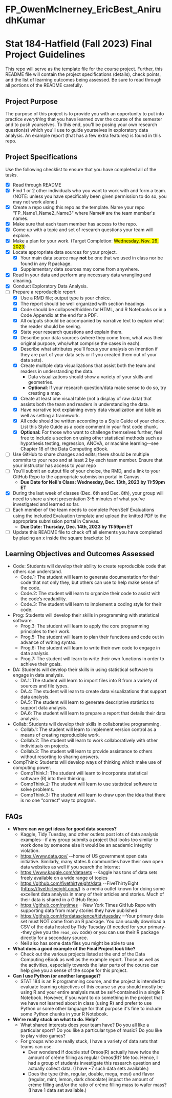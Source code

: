 # FP_OwenMcInerney_EricBest_AnirudhKumar
# Stat 184-Hatfield (Fall 2023) Final Project Guidelines

This repo will serve as the template file for the course project. Further, this README file will contain the project specifications (details), check points, and the list of learning outcomes being assessed. Be sure to read through all portions of the README carefully.

## Project Purpose

The purpose of this project is to provide you with an opportunity to put into practice *everything* that you have learned over the course of the semester and to push yourselves. To this end, you'll be posing your own research question(s) which you'll use to guide yourselves in exploratory data analysis. An example report (that has a few extra features) is found in this repo.

## Project Specifications 

Use the following checklist to ensure that you have completed all of the tasks.

- [x] Read through README
- [x] Find 1 or 2 other individuals who you want to work with and form a team. (NOTE: unless you have specifically been given permission to do so, you may not work alone.)
- [x] Create a repo using this repo as the template. Name your repo "FP_Name1_Name2_Name3" where Name# are the team member's names.
- [x] Make sure that each team member has access to the repo.
- [x] Come up with a topic and set of research questions your team will explore.
- [x] Make a plan for your work. (Target Completion: <mark>Wednesday, Nov. 29, 2023</mark>)
- [x] Locate appropriate data sources for your project.
  - [x] Your main data source may __not__ be one that we used in class nor be found in any R package.
  - [x] Supplementary data sources may come from anywhere.
- [x] Read in your data and perform any necessary data wrangling and cleaning.
- [X] Conduct Exploratory Data Analysis.
- [ ] Prepare a reproducible report
  - [x] Use a RMD file; output type is your choice.
  - [X] The report should be well organized with section headings
  - [X] Code should be collapsed/hidden for HTML, and R Notebooks or in a Code Appendix at the end for a PDF.
  - [X] All outputs should be accompanied by narrative text to explain what the reader should be seeing.
  - [X] State your research questions and explain them.
  - [X] Describe your data sources (where they come from, what was their original purpose, who/what comprise the cases in each).
  - [X] Describe what attributes you'll focus your analysis on (mention if they are part of your data sets or if you created them out of your data sets).
  - [x] Create multiple data visualizations that assist both the team and readers in understanding the data.
    - Data visualizations should show a variety of your skills and geometries.
    -  __Optional__: If your research question/data make sense to do so, try creating a map.
  - [X] Create at least one visual table (not a display of raw data) that assists both the team and readers in understanding the data.
  - [X] Have narrative text explaining every data visualization and table as well as setting a framework.
  - [X] All code should be written according to a Style Guide of your choice. List this Style Guide as a code comment in your first code chunk.
  - [X] __Optional:__ For those who want to challenge themselves further, feel free to include a section on using other statistical methods such as hypothesis testing, regression, ANOVA, or machine learning--see Chapter 18 of the Data Computing eBook.
- [ ] Use GitHub to share changes and edits; there should be multiple commits to your repo and at least 2 by each team member. Ensure that your instructor has access to your repo
- [ ] You'll submit an output file of your choice, the RMD, and a link to your GitHub Repo to the appropriate submission portal in Canvas.
    - __Due Date for Neil's Class: Wednesday, Dec. 13th, 2023 by 11:59pm ET__
- [X] During the last week of classes (Dec. 6th and Dec. 8th), your group will need to share a short presentation 3-5 minutes of what you've investigated and learned so far.
- [ ] Each member of the team needs to complete Peer/Self Evaluations using the included Evaluation template and upload the knitted PDF to the appropriate submission portal in Canvas.
    - __Due Date: Thursday, Dec. 14th, 2023 by 11:59pm ET__
- [ ] Update this README file to check off all elements you have completed by placing an x inside the square brackets: [x] 

## Learning Objectives and Outcomes Assessed
+ Code: Students will develop their ability to create reproducible code that others can understand.
  + Code.1: The student will learn to generate documentation for their code that not only they, but others can use to help make sense of the code.
  + Code.2: The student will learn to organize their code to assist with the code’s readability.
  + Code.3: The student will learn to implement a coding style for their code.
+ Prog: Students will develop their skills in programming with statistical software.
  + Prog.3: The student will learn to apply the core programming principles to their work.
  + Prog.5: The student will learn to plan their functions and code out in advance of writing syntax.
  + Prog.6: The student will learn to write their own code to engage in data analysis.
  + Prog.7: The student will learn to write their own functions in order to achieve their goals.
+ DA: Students will develop their skills in using statistical software to engage in data analysis.
  + DA.1: The student will learn to import files into R from a variety of sources and file types.
  + DA.4: The student will learn to create data visualizations that support data analysis.
  + DA.5: The student will learn to generate descriptive statistics to support data analysis.
  + DA.6: The student will learn to prepare a report that details their data analysis.
+ Collab: Students will develop their skills in collaborative programming.
  + Collab.1: The student will learn to implement version control as a means of creating reproducible work.
  + Collab.2: The student will learn to work collaboratively with other individuals on projects.
  + Collab.3: The student will learn to provide assistance to others without resorting to sharing answers.
+ CompThink: Students will develop ways of thinking which make use of computing power.
  + CompThink.1: The student will learn to incorporate statistical software (R) into their thinking.
  + CompThink.2: The student will learn to use statistical software to solve problems.
  + CompThink.3: The student will learn to draw upon the idea that there is no one “correct” way to program.

## FAQs
+ __Where can we get ideas for good data sources?__
  - Kaggle, Tidy Tuesday, and other outlets post lots of data analysis examples--if any group submits a project that looks too similar to work done by someone else it would be an academic integrity violation.  
  - https://www.data.gov/ --home of US government open data initiative.  Similarly, many states & communities have their own open data websites as well if you search the Internet
  - https://www.kaggle.com/datasets --Kaggle has tons of data sets freely available on a wide range of topics
  - https://github.com/fivethirtyeight/data --FiveThirtyEight (https://fivethirtyeight.com/) is a media outlet known for doing some excellent data analysis in many of their articles and stories.  Much of their data is shared in a GitHub Repo
  - https://github.com/nytimes --New York Times GitHub Repo with supporting data from many stories they have published
  - https://github.com/rfordatascience/tidytuesday --Your primary data set must NOT come from an R package.  You can usually download a CSV of the data hosted by Tidy Tuesday (if needed for your primary--they give you the `read_csv` code) or you can use their R package directly for a secondary source.
  - Neil also has some data files you might be able to use
+ __What does a good example of the Final Project look like?__
  - Check out the various projects listed at the end of the Data Computing eBook as well as the example report. Those as well as the activities, especially towards the later parts of the course can help give you a sense of the scope for this project.  
+ __Can I use Python (or another language)?__
  - STAT 184 is an R programming course, and the project is intended to evaluate learning objectives of this course so you should mostly be using R and your entire analysis must be self-contained in a single R Notebook.  However, if you want to do something in the project that we have not learned about in class (using R) and prefer to use Python or some other language for that purpose it's fine to include some Python chunks in your R Notebook.
+ __We're really stuck on what to do. Help?__
  - What shared interests does your team have? Do you all like a particular sport? Do you like a particular type of music? Do you like to play video games?
  - For groups who are really stuck, I have a variety of data sets that teams can use.
    - Ever wondered if double stuf Oreos(R) actually have twice the amount of créme filling as regular Oreos(R)? Me too. Hence, I had a group of students investigate this research question and actually collect data. (I have ~7 such data sets available.)
    - Does the type (thin, regular, double, mega, most) and flavor (regular, mint, lemon, dark chocolate) impact the amount of créme filling and/or the ratio of créme filling mass to wafer mass? (I have 1 data set available.)

